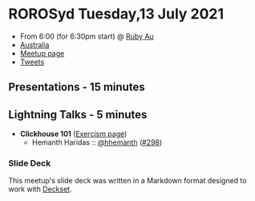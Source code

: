 # ROROSyd Tuesday,13 July 2021

- From 6:00 (for 6:30pm start) @ [Ruby Au][]
- [Australia][]
- [Meetup page][]
- [Tweets][]

## Presentations - 15 minutes
## Lightning Talks - 5 minutes

- **Clickhouse 101** ([Exercism page][])
  - Hemanth Haridas :: [@hhemanth][] ([#298][])

### Slide Deck

This meetup's slide deck was written in a Markdown format designed to work with
[Deckset][].

[Exercism page]: https://exercism.io/tracks/ruby/exercises/Diamond
[@hhemanth]: https://twitter.com/hhemanth
[#298]: https://github.com/rails-oceania/roro/issues/298
[Ruby Au]: https://ruby.org.au
[Australia]: https://goo.gl/maps/beg139XfVAEWMbUS9
[Meetup page]: https://www.meetup.com/Ruby-On-Rails-Oceania-Sydney/events/mvdnqrybclbpb/
[Tweets]: https://twitter.com/search?f=tweets&q=rorosyd%20since%3A2020-11-09%20until%3A2020-11-11&src=typd
[Deckset]: https://www.decksetapp.com/
